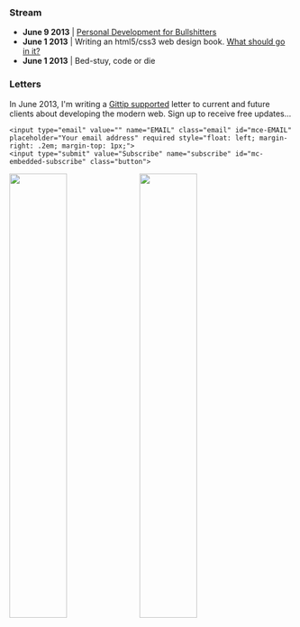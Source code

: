 ### Stream
+ **June 9 2013** | [Personal Development for Bullshitters](http://www.youtube.com/watch?v=yRTf5rPGul8)
+ **June 1 2013** | Writing an html5/css3 web design book. [What should go in it?](mailto:ev@evbogue.com)
+ **June 1 2013** | Bed-stuy, code or die

### Letters

In June 2013, I'm writing a [Gittip supported](http://www.gittip.com/evbogue) letter to <script type="text/javascript" language="JavaScript" src="http://evbogue.us7.list-manage1.com/subscriber-count?b=00&u=1128ab05-7858-4da8-8d71-9f5ad697ad10&id=cabc7cbc4c"></script> current and future clients about developing the modern web. Sign up to receive free updates... 

<div id="mc_embed_signup">
<form action="http://evbogue.us7.list-manage.com/subscribe/post?u=88d50a69c5bd38497569d1af1&amp;id=cabc7cbc4c" method="post" id="mc-embedded-subscribe-form" name="mc-embedded-subscribe-form" class="validate" target="_blank" novalidate>
	
	<input type="email" value="" name="EMAIL" class="email" id="mce-EMAIL" placeholder="Your email address" required style="float: left; margin-right: .2em; margin-top: 1px;">
	<input type="submit" value="Subscribe" name="subscribe" id="mc-embedded-subscribe" class="button">
</form>
</div>

<a href="/node"><img src="/images/deploy.jpg" class="profile" style="width: 45%" /></a>
<a href="/odyssey"><img src="/images/theodyssey.jpg" class="profile" style="width: 45%" /></a>
